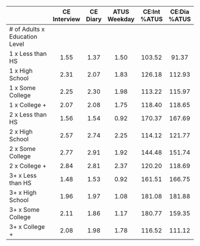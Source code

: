 
|                      | CE<br>Interview |  CE<br>Diary | ATUS<br>Weekday | CE:Int<br>%ATUS | CE:Dia<br>%ATUS |
| -------------------- | :----------: | :----------: | :----------: | :----------: | :----------: |
| # of Adults x Education Level |              |              |              |              |              |
| 1 x Less than HS     |         1.55 |         1.37 |         1.50 |       103.52 |        91.37 |
| 1 x High School      |         2.31 |         2.07 |         1.83 |       126.18 |       112.93 |
| 1 x Some College     |         2.25 |         2.30 |         1.98 |       113.22 |       115.97 |
| 1 x College +        |         2.07 |         2.08 |         1.75 |       118.40 |       118.65 |
| 2 x Less than HS     |         1.56 |         1.54 |         0.92 |       170.37 |       167.69 |
| 2 x High School      |         2.57 |         2.74 |         2.25 |       114.12 |       121.77 |
| 2 x Some College     |         2.77 |         2.91 |         1.92 |       144.48 |       151.74 |
| 2 x College +        |         2.84 |         2.81 |         2.37 |       120.20 |       118.69 |
| 3+ x Less than HS    |         1.48 |         1.53 |         0.92 |       161.51 |       166.75 |
| 3+ x High School     |         1.96 |         1.97 |         1.08 |       181.08 |       181.88 |
| 3+ x Some College    |         2.11 |         1.86 |         1.17 |       180.77 |       159.35 |
| 3+ x College +       |         2.08 |         1.98 |         1.78 |       116.52 |       111.12 |


